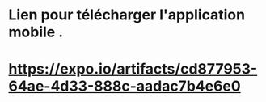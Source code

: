 # Lien pour télécharger l'application mobile .
# https://expo.io/artifacts/cd877953-64ae-4d33-888c-aadac7b4e6e0
